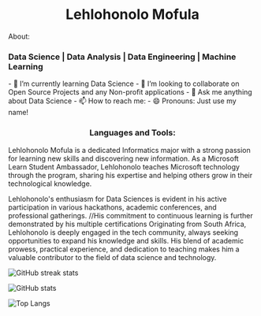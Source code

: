 <h1 align="center">Lehlohonolo Mofula</h1
<h2 align="center">About:</h2> </br>
<h3>Data Science |  Data Analysis |  Data Engineering  | Machine Learning</h3>  
- 🌱 I’m currently learning Data Science
- 👯 I’m looking to collaborate on Open Source Projects and any Non-profit applications
- 💬 Ask me anything about Data Science
- 📫 How to reach me: 
- 😄 Pronouns: Just use my name!
<h3 align="center">Languages and Tools:</h3>
<P>Lehlohonolo Mofula is a dedicated Informatics major with a strong passion for learning new skills and discovering  new information. As a Microsoft Learn Student Ambassador, Lehlohonolo teaches Microsoft technology through the program, sharing his expertise and helping others grow in their technological knowledge.</P>
<p>Lehlohonolo's enthusiasm for Data Sciences is evident in his active participation in various hackathons, academic conferences, and professional gatherings. //<!-->His commitment to continuous learning is further demonstrated by his multiple certifications
Originating from South Africa, Lehlohonolo is deeply engaged in the tech community, always seeking opportunities to expand his knowledge and skills. His blend of academic prowess, practical experience, and dedication to teaching makes him a valuable contributor to the field of data science and technology.</P>

![GitHub streak stats](https://github-readme-streak-stats.herokuapp.com/?user=LehlohonoloMofula) 

![GitHub stats](https://github-readme-stats.vercel.app/api?username=LehlohonoloMofula&show_icons=true)  

![Top Langs](https://github-readme-stats.vercel.app/api/top-langs/?username=LehlohonoloMofula)

